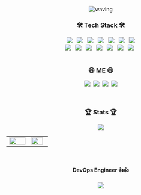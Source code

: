 <p align="Center"><img src="https://capsule-render.vercel.app/api?type=waving&color=0:fccb90,100:a82cd4&height=300&text=Welcome 👋&animation=twinkling&fontColor=2575fc&fontSize=100"  alt="waving"   style="max-width: 100%;"></p>

<h3 align="center"><b>🛠 Tech Stack 🛠</b></h3>
<p align="center">
  <img src="https://img.shields.io/badge/Android Studio-3DDC84?style=flat-square&logo=Android&logoColor=white"/></a> &nbsp
  <img src="https://img.shields.io/badge/Java-007396?style=flat-square&logo=Java&logoColor=white"/></a> &nbsp
  <img src="https://img.shields.io/badge/JavaScript-F7DF1E?style=flat-square&logo=JavaScript&logoColor=white"/></a> &nbsp
  <img src="https://img.shields.io/badge/Node.js-339933?style=flat-square&logo=Node.js&logoColor=white"/></a> &nbsp
  <img src="https://img.shields.io/badge/Python-3776AB?style=flat-square&logo=Python&logoColor=white"/></a> &nbsp
  <img src="https://img.shields.io/badge/Ubuntu-E95420?style=flat-square&logo=Ubuntu&logoColor=white"/></a> &nbsp
<img src="https://img.shields.io/badge/Git-F05032?style=flat-square&logo=Git&logoColor=white"/></a> <br>
<img src="https://img.shields.io/badge/Amazon AWS-232F3E?style=flat-square&logo=Amazon%20AWS&logoColor=white"/></a> &nbsp
<img src="https://img.shields.io/badge/Docker-2496ED?style=flat-square&logo=Docker&logoColor=white"/></a> &nbsp
<img src="https://img.shields.io/badge/Terraform-7B42BC?style=flat-square&logo=Terraform&logoColor=white"/></a> &nbsp
<img src="https://img.shields.io/badge/Kubernetes-326CE5?style=flat-square&logo=Kubernetes&logoColor=white"/></a> &nbsp
<img src="https://img.shields.io/badge/Arduino-00979D?style=flat-square&logo=Arduino&logoColor=white"/></a> &nbsp
<img src="https://img.shields.io/badge/CS2-31A8FF?style=flat-square&logo=Adobe Photoshop&logoColor=white"/></a> &nbsp
<img src="https://img.shields.io/badge/Visual Studio Code-007ACC?style=flat-square&logo=Visual Studio Code&logoColor=white"/></a> &nbsp
<br>
<br>
<h3 align="center"><b>😄 ME 😄</b></h3><p align="center">
<a href="https://url.kr/gkr4ul" target="_blank"><img src="https://img.shields.io/badge/Notion-000000?style=flat-square&logo=Notion&logoColor=white"/></a>&nbsp
  <a href="https://velog.io/@junis" target="_blank"><img src="https://img.shields.io/badge/Velog-20c997?style=flat-square&logo=Vimeo&logoColor=white"/></a>&nbsp
<a href="mailto:guqudjun12@gmail.com" target="_blank"><img src="https://img.shields.io/badge/Gmail-EA4335?style=flat-square&logo=Gmail&logoColor=white"/></a>&nbsp
<a href="mailto:guqudjun11@naver.com" target="_blank"><img src="https://img.shields.io/badge/Naver-03C75A?style=flat-square&logo=Naver&logoColor=white"/></a>
</p>
<br>
<h3 align="center"><b>🏆 Stats 🏆</b></h3>
<p align="center"><img src="https://github-profile-trophy.vercel.app/?username=ByeongJunis">
<table><tr><td valign="top" width="40%" >
<img src="https://github-readme-stats.vercel.app/api?username=ByeongJunis&show_icons=true&theme=radical" align="left" style="width: 100%" />
</td><td valign="top" width="35%">
<img src="https://github-readme-stats.vercel.app/api/top-langs/?username=ByeongJunis&hide_border=true&layout=compact" align="left" style="width: 90%" />
</td></tr></table> 


<br>
<h4 align="center">DevOps Engineer 👍👍</h4> 
<p align="center"><a href="https://hits.seeyoufarm.com"><img src="https://hits.seeyoufarm.com/api/count/incr/badge.svg?url=https%3A%2F%2Fgithub.com%2FByeongJunis&count_bg=%232125CF&title_bg=%23555555&icon=&icon_color=%23E7E7E7&title=hits&edge_flat=false"/></a></p>

